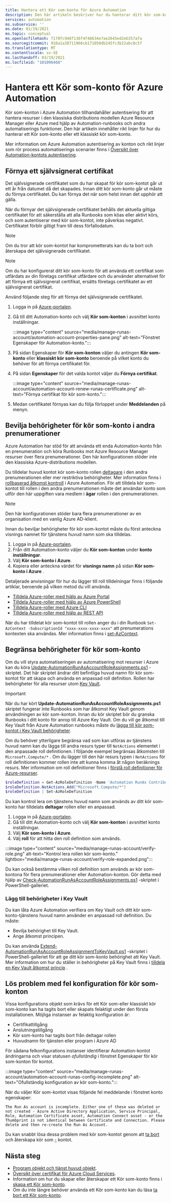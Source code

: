 ```yaml
---
title: Hantera ett Kör som-konto för Azure Automation
description: Den här artikeln beskriver hur du hanterar ditt kör som-konto med PowerShell eller från Azure Portal.
services: automation
ms.subservice: ''
ms.date: 01/19/2021
ms.topic: conceptual
ms.openlocfilehash: f170fc948f136f4f46634e7ae2645ed2eb357afa
ms.sourcegitcommit: 910a1a38711966cb171050db245fc3b22abc8c5f
ms.translationtype: MT
ms.contentlocale: sv-SE
ms.lasthandoff: 03/19/2021
ms.locfileid: "101096468"
---
```

# <a name="manage-an-azure-automation-run-as-account"></a>Hantera ett Kör som-konto för Azure Automation

Kör som-konton i Azure Automation tillhandahåller autentisering för att hantera resurser i den klassiska distributions modellen Azure Resource Manager eller Azure med hjälp av Automation-runbooks och andra automatiserings funktioner. Den här artikeln innehåller rikt linjer för hur du hanterar ett Kör som-konto eller ett klassiskt kör som-konto.

Mer information om Azure Automation autentisering av konton och rikt linjer som rör process automatiserings scenarier finns i [Översikt över Automation-kontots autentisering](automation-security-overview.md).

## <a name="renew-a-self-signed-certificate"></a><a name="cert-renewal"></a>Förnya ett självsignerat certifikat

Det självsignerade certifikatet som du har skapat för kör som-kontot går ut ett år från datumet då det skapades. Innan ditt kör som-konto går ut måste du förnya certifikatet. Du kan förnya det när som helst innan det upphör att gälla.

När du förnyar det självsignerade certifikatet behålls det aktuella giltiga certifikatet för att säkerställa att alla Runbooks som köas eller aktivt körs, och som autentiserar med kör som-kontot, inte påverkas negativt. Certifikatet förblir giltigt fram till dess förfallodatum.

>[!NOTE]
>Om du tror att kör som-kontot har komprometterats kan du ta bort och återskapa det självsignerade certifikatet.

>[!NOTE]
>Om du har konfigurerat ditt kör som-konto för att använda ett certifikat som utfärdats av din företags certifikat utfärdare och du använder alternativet för att förnya ett självsignerat certifikat, ersätts företags certifikatet av ett självsignerat certifikat.

Använd följande steg för att förnya det självsignerade certifikatet.

1. Logga in på [Azure-portalen](https://portal.azure.com).

1. Gå till ditt Automation-konto och välj **Kör som-konton** i avsnittet konto inställningar.

    :::image type="content" source="media/manage-runas-account/automation-account-properties-pane.png" alt-text="Fönstret Egenskaper för Automation-konto.":::

1. På sidan Egenskaper för **Kör som-konton** väljer du antingen **Kör som-konto** eller **klassiskt kör som-konto** beroende på vilket konto du behöver för att förnya certifikatet för.

1. På sidan **Egenskaper** för det valda kontot väljer du **Förnya certifikat**.

    :::image type="content" source="media/manage-runas-account/automation-account-renew-runas-certificate.png" alt-text="Förnya certifikat för kör som-konto.":::

1. Medan certifikatet förnyas kan du följa förloppet under **Meddelanden** på menyn.

## <a name="grant-run-as-account-permissions-in-other-subscriptions"></a>Bevilja behörigheter för kör som-konto i andra prenumerationer

Azure Automation har stöd för att använda ett enda Automation-konto från en prenumeration och köra Runbooks mot Azure Resource Manager resurser över flera prenumerationer. Den här konfigurationen stöder inte den klassiska Azure-distributions modellen.

Du tilldelar huvud kontot kör som-konto rollen [deltagare](../role-based-access-control/built-in-roles.md#contributor) i den andra prenumerationen eller mer restriktiva behörigheter. Mer information finns i [rollbaserad åtkomst kontroll](automation-role-based-access-control.md) i Azure Automation. För att tilldela kör som-kontot till rollen i den andra prenumerationen måste det användar konto som utför den här uppgiften vara medlem i **ägar** rollen i den prenumerationen.

> [!NOTE]
> Den här konfigurationen stöder bara flera prenumerationer av en organisation med en vanlig Azure AD-klient.

Innan du beviljar behörigheter för kör som-kontot måste du först anteckna visnings namnet för tjänstens huvud namn som ska tilldelas.

1. Logga in på [Azure-portalen](https://portal.azure.com).
1. Från ditt Automation-konto väljer du **Kör som-konton** under **konto inställningar**.
1. Välj **Kör som-konto i Azure**.
1. Kopiera eller anteckna värdet för **visnings namn** på sidan **Kör som-konto i Azure** .

Detaljerade anvisningar för hur du lägger till roll tilldelningar finns i följande artiklar, beroende på vilken metod du vill använda.

* [Tilldela Azure-roller med hjälp av Azure Portal](../role-based-access-control/role-assignments-portal.md)
* [Tilldela Azure-roller med hjälp av Azure PowerShell](../role-based-access-control/role-assignments-powershell.md)
* [Tilldela Azure-roller med Azure CLI](../role-based-access-control/role-assignments-cli.md)
* [Tilldela Azure-roller med hjälp av REST API](..//role-based-access-control/role-assignments-rest.md)

När du har tilldelat kör som-kontot till rollen anger du i din Runbook `Set-AzContext -SubscriptionId "xxxx-xxxx-xxxx-xxxx"` att prenumerations kontexten ska användas. Mer information finns i [set-AzContext](/powershell/module/az.accounts/set-azcontext).

## <a name="limit-run-as-account-permissions"></a>Begränsa behörigheter för kör som-konto

Om du vill styra automatiseringen av automatisering mot resurser i Azure kan du köra [Update-AutomationRunAsAccountRoleAssignments.ps1](https://aka.ms/AA5hug8) -skriptet. Det här skriptet ändrar ditt befintliga huvud namn för kör som-kontot för att skapa och använda en anpassad roll definition. Rollen har behörigheter för alla resurser utom [Key Vault](../key-vault/index.yml).

>[!IMPORTANT]
>När du har kört **Update-AutomationRunAsAccountRoleAssignments.ps1** skriptet fungerar inte Runbooks som har åtkomst Key Vault genom användningen av kör som-konton. Innan du kör skriptet bör du granska Runbooks i ditt konto för anrop till Azure Key Vault. Om du vill ge åtkomst till Key Vault från Azure Automation runbooks måste du [lägga till kör som-kontot i Key Vault behörigheter](#add-permissions-to-key-vault).

Om du behöver ytterligare begränsa vad som kan utföras av tjänstens huvud namn kan du lägga till andra resurs typer till `NotActions` elementet i den anpassade roll definitionen. I följande exempel begränsas åtkomsten till `Microsoft.Compute/*` . Om du lägger till den här resurs typen i `NotActions` för roll definitionen kommer rollen inte att kunna komma åt någon beräknings resurs. Mer information om roll definitioner finns i [förstå roll definitioner för Azure-resurser](../role-based-access-control/role-definitions.md).

```powershell
$roleDefinition = Get-AzRoleDefinition -Name 'Automation RunAs Contributor'
$roleDefinition.NotActions.Add("Microsoft.Compute/*")
$roleDefinition | Set-AzRoleDefinition
```

Du kan kontrol lera om tjänstens huvud namn som används av ditt kör som-konto har tilldelats **deltagar** rollen eller en anpassad.

1. Logga in på [Azure-portalen](https://portal.azure.com).
1. Gå till ditt Automation-konto och välj **Kör som-konton** i avsnittet konto inställningar.
1. Välj **Kör som-konto i Azure**.
1. Välj **roll** för att hitta den roll definition som används.

:::image type="content" source="media/manage-runas-account/verify-role.png" alt-text="Kontrol lera rollen kör som-konto." lightbox="media/manage-runas-account/verify-role-expanded.png":::

Du kan också bestämma vilken roll definition som används av kör som-kontona för flera prenumerationer eller Automation-konton. Gör detta med hjälp av [Check-AutomationRunAsAccountRoleAssignments.ps1](https://aka.ms/AA5hug5) -skriptet i PowerShell-galleriet.

### <a name="add-permissions-to-key-vault"></a>Lägg till behörigheter i Key Vault

Du kan låta Azure Automation verifiera om Key Vault och ditt kör som-konto-tjänstens huvud namn använder en anpassad roll definition. Du måste:

* Bevilja behörighet till Key Vault.
* Ange åtkomst principen.

Du kan använda [Extend-AutomationRunAsAccountRoleAssignmentToKeyVault.ps1](https://aka.ms/AA5hugb) -skriptet i PowerShell-galleriet för att ge ditt kör som-konto behörighet att Key Vault. Mer information om hur du ställer in behörigheter på Key Vault finns i [tilldela en Key Vault åtkomst princip](../key-vault/general/assign-access-policy-powershell.md) .

## <a name="resolve-misconfiguration-issues-for-run-as-accounts"></a>Lös problem med fel konfiguration för kör som-konton

Vissa konfigurations objekt som krävs för ett Kör som-eller klassiskt kör som-konto kan ha tagits bort eller skapats felaktigt under den första installationen. Möjliga instanser av felaktig konfiguration är:

* Certifikattillgång
* Anslutningstillgång
* Kör som-konto har tagits bort från deltagar rollen
* Huvudnamn för tjänsten eller program i Azure AD

För sådana felkonfigurations instanser identifierar Automation-kontot ändringarna och visar statusen *ofullständig* i fönstret Egenskaper för kör som-konton för kontot.

:::image type="content" source="media/manage-runas-account/automation-account-runas-config-incomplete.png" alt-text="Ofullständig konfiguration av kör som-konto.":::

När du väljer Kör som-kontot visas följande fel meddelande i fönstret konto egenskaper:

```text
The Run As account is incomplete. Either one of these was deleted or not created - Azure Active Directory Application, Service Principal, Role, Automation Certificate asset, Automation Connect asset - or the Thumbprint is not identical between Certificate and Connection. Please delete and then re-create the Run As Account.
```

Du kan snabbt lösa dessa problem med kör som-kontot genom att [ta bort](delete-run-as-account.md) och återskapa kör som [-](create-run-as-account.md) kontot.

## <a name="next-steps"></a>Nästa steg

* [Program objekt och tjänst huvud objekt](../active-directory/develop/app-objects-and-service-principals.md).
* [Översikt över certifikat för Azure Cloud Services](../cloud-services/cloud-services-certs-create.md).
* Information om hur du skapar eller återskapar ett Kör som-konto finns i [skapa ett Kör som-konto](create-run-as-account.md).
* Om du inte längre behöver använda ett Kör som-konto kan du läsa [ta bort ett Kör som-konto](delete-run-as-account.md).
